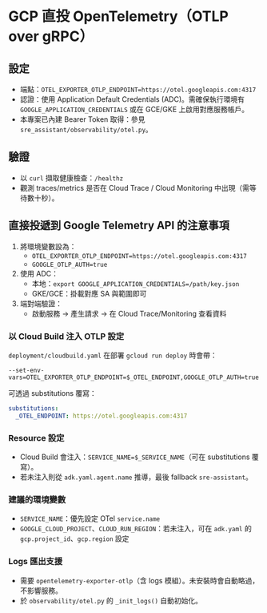 # GCP 直投 OpenTelemetry（OTLP over gRPC）

## 設定
- 端點：`OTEL_EXPORTER_OTLP_ENDPOINT=https://otel.googleapis.com:4317`
- 認證：使用 Application Default Credentials (ADC)。需確保執行環境有 `GOOGLE_APPLICATION_CREDENTIALS` 或在 GCE/GKE 上啟用對應服務帳戶。
- 本專案已內建 Bearer Token 取得：參見 `sre_assistant/observability/otel.py`。

## 驗證
- 以 `curl` 擷取健康檢查：`/healthz`
- 觀測 traces/metrics 是否在 Cloud Trace / Cloud Monitoring 中出現（需等待數十秒）。


## 直接投遞到 Google Telemetry API 的注意事項
1. 將環境變數設為：
   - `OTEL_EXPORTER_OTLP_ENDPOINT=https://otel.googleapis.com:4317`
   - `GOOGLE_OTLP_AUTH=true`
2. 使用 ADC：
   - 本地：`export GOOGLE_APPLICATION_CREDENTIALS=/path/key.json`
   - GKE/GCE：掛載對應 SA 與範圍即可
3. 端對端驗證：
   - 啟動服務 → 產生請求 → 在 Cloud Trace/Monitoring 查看資料


### 以 Cloud Build 注入 OTLP 設定
`deployment/cloudbuild.yaml` 在部署 `gcloud run deploy` 時會帶：
```
--set-env-vars=OTEL_EXPORTER_OTLP_ENDPOINT=$_OTEL_ENDPOINT,GOOGLE_OTLP_AUTH=true
```
可透過 substitutions 覆寫：
```yaml
substitutions:
  _OTEL_ENDPOINT: https://otel.googleapis.com:4317
```


### Resource 設定
- Cloud Build 會注入：`SERVICE_NAME=$_SERVICE_NAME`（可在 substitutions 覆寫）。
- 若未注入則從 `adk.yaml.agent.name` 推導，最後 fallback `sre-assistant`。


### 建議的環境變數
- `SERVICE_NAME`：優先設定 OTel `service.name`
- `GOOGLE_CLOUD_PROJECT`、`CLOUD_RUN_REGION`：若未注入，可在 `adk.yaml` 的 `gcp.project_id`、`gcp.region` 設定


### Logs 匯出支援
- 需要 `opentelemetry-exporter-otlp`（含 logs 模組）。未安裝時會自動略過，不影響服務。
- 於 `observability/otel.py` 的 `_init_logs()` 自動初始化。
